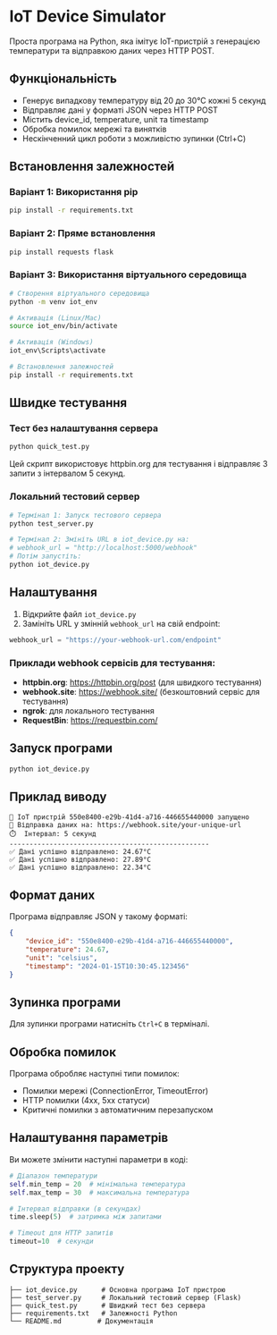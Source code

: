 # IoT Device Simulator

Проста програма на Python, яка імітує IoT-пристрій з генерацією температури та відправкою даних через HTTP POST.

## Функціональність

- Генерує випадкову температуру від 20 до 30°C кожні 5 секунд
- Відправляє дані у форматі JSON через HTTP POST
- Містить device_id, temperature, unit та timestamp
- Обробка помилок мережі та винятків
- Нескінченний цикл роботи з можливістю зупинки (Ctrl+C)

## Встановлення залежностей

### Варіант 1: Використання pip
```bash
pip install -r requirements.txt
```

### Варіант 2: Пряме встановлення
```bash
pip install requests flask
```

### Варіант 3: Використання віртуального середовища
```bash
# Створення віртуального середовища
python -m venv iot_env

# Активація (Linux/Mac)
source iot_env/bin/activate

# Активація (Windows)
iot_env\Scripts\activate

# Встановлення залежностей
pip install -r requirements.txt
```

## Швидке тестування

### Тест без налаштування сервера
```bash
python quick_test.py
```
Цей скрипт використовує httpbin.org для тестування і відправляє 3 запити з інтервалом 5 секунд.

### Локальний тестовий сервер
```bash
# Термінал 1: Запуск тестового сервера
python test_server.py

# Термінал 2: Змініть URL в iot_device.py на:
# webhook_url = "http://localhost:5000/webhook"
# Потім запустіть:
python iot_device.py
```

## Налаштування

1. Відкрийте файл `iot_device.py`
2. Замініть URL у змінній `webhook_url` на свій endpoint:

```python
webhook_url = "https://your-webhook-url.com/endpoint"
```

### Приклади webhook сервісів для тестування:

- **httpbin.org**: https://httpbin.org/post (для швидкого тестування)
- **webhook.site**: https://webhook.site/ (безкоштовний сервіс для тестування)
- **ngrok**: для локального тестування
- **RequestBin**: https://requestbin.com/

## Запуск програми

```bash
python iot_device.py
```

## Приклад виводу

```
🚀 IoT пристрій 550e8400-e29b-41d4-a716-446655440000 запущено
📡 Відправка даних на: https://webhook.site/your-unique-url
⏱️  Інтервал: 5 секунд
--------------------------------------------------
✅ Дані успішно відправлено: 24.67°C
✅ Дані успішно відправлено: 27.89°C
✅ Дані успішно відправлено: 22.34°C
```

## Формат даних

Програма відправляє JSON у такому форматі:

```json
{
    "device_id": "550e8400-e29b-41d4-a716-446655440000",
    "temperature": 24.67,
    "unit": "celsius",
    "timestamp": "2024-01-15T10:30:45.123456"
}
```

## Зупинка програми

Для зупинки програми натисніть `Ctrl+C` в терміналі.

## Обробка помилок

Програма обробляє наступні типи помилок:
- Помилки мережі (ConnectionError, TimeoutError)
- HTTP помилки (4xx, 5xx статуси)
- Критичні помилки з автоматичним перезапуском

## Налаштування параметрів

Ви можете змінити наступні параметри в коді:

```python
# Діапазон температури
self.min_temp = 20  # мінімальна температура
self.max_temp = 30  # максимальна температура

# Інтервал відправки (в секундах)
time.sleep(5)  # затримка між запитами

# Timeout для HTTP запитів
timeout=10  # секунди
```

## Структура проекту

```
├── iot_device.py      # Основна програма IoT пристрою
├── test_server.py     # Локальний тестовий сервер (Flask)
├── quick_test.py      # Швидкий тест без сервера
├── requirements.txt   # Залежності Python
└── README.md         # Документація
``` 